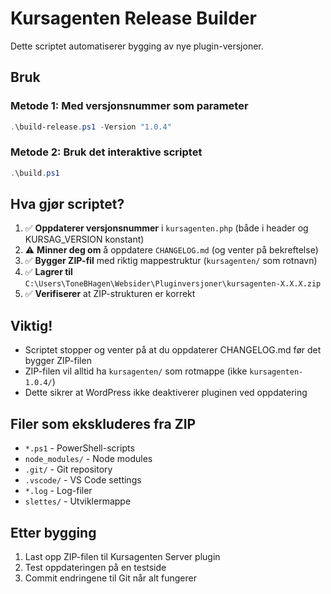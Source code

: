 # Kursagenten Release Builder

Dette scriptet automatiserer bygging av nye plugin-versjoner.

## Bruk

### Metode 1: Med versjonsnummer som parameter
```powershell
.\build-release.ps1 -Version "1.0.4"
```

### Metode 2: Bruk det interaktive scriptet
```powershell
.\build.ps1
```

## Hva gjør scriptet?

1. ✅ **Oppdaterer versjonsnummer** i `kursagenten.php` (både i header og KURSAG_VERSION konstant)
2. ⚠️ **Minner deg om** å oppdatere `CHANGELOG.md` (og venter på bekreftelse)
3. ✅ **Bygger ZIP-fil** med riktig mappestruktur (`kursagenten/` som rotnavn)
4. ✅ **Lagrer til** `C:\Users\ToneBHagen\Websider\Pluginversjoner\kursagenten-X.X.X.zip`
5. ✅ **Verifiserer** at ZIP-strukturen er korrekt

## Viktig!

- Scriptet stopper og venter på at du oppdaterer CHANGELOG.md før det bygger ZIP-filen
- ZIP-filen vil alltid ha `kursagenten/` som rotmappe (ikke `kursagenten-1.0.4/`)
- Dette sikrer at WordPress ikke deaktiverer pluginen ved oppdatering

## Filer som ekskluderes fra ZIP

- `*.ps1` - PowerShell-scripts
- `node_modules/` - Node modules
- `.git/` - Git repository
- `.vscode/` - VS Code settings
- `*.log` - Log-filer
- `slettes/` - Utviklermappe

## Etter bygging

1. Last opp ZIP-filen til Kursagenten Server plugin
2. Test oppdateringen på en testside
3. Commit endringene til Git når alt fungerer


